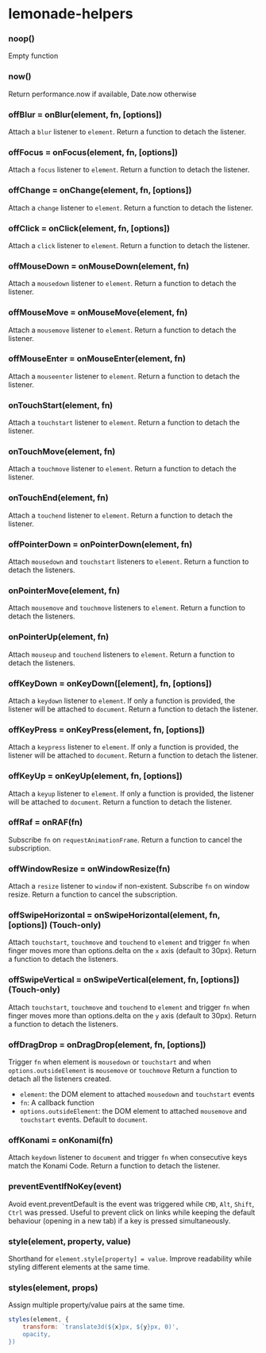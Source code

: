 # lemonade-helpers

### noop()
Empty function

### now()
Return performance.now if available, Date.now otherwise

### offBlur = onBlur(element, fn, [options])
Attach a `blur` listener to `element`. Return a function to detach the listener.

### offFocus = onFocus(element, fn, [options])
Attach a `focus` listener to `element`. Return a function to detach the listener.

### offChange = onChange(element, fn, [options])
Attach a `change` listener to `element`. Return a function to detach the listener.

### offClick = onClick(element, fn, [options])
Attach a `click` listener to `element`. Return a function to detach the listener.

### offMouseDown = onMouseDown(element, fn)
Attach a `mousedown` listener to `element`. Return a function to detach the listener.

### offMouseMove = onMouseMove(element, fn)
Attach a `mousemove` listener to `element`. Return a function to detach the listener.

### offMouseEnter = onMouseEnter(element, fn)
Attach a `mouseenter` listener to `element`. Return a function to detach the listener.

### onTouchStart(element, fn)
Attach a `touchstart` listener to `element`. Return a function to detach the listener.

### onTouchMove(element, fn)
Attach a `touchmove` listener to `element`. Return a function to detach the listener.

### onTouchEnd(element, fn)
Attach a `touchend` listener to `element`. Return a function to detach the listener.

### offPointerDown = onPointerDown(element, fn)
Attach `mousedown` and `touchstart` listeners to `element`. Return a function to detach the listeners.

### onPointerMove(element, fn)
Attach `mousemove` and `touchmove` listeners to `element`. Return a function to detach the listeners.

### onPointerUp(element, fn)
Attach `mouseup` and `touchend` listeners to `element`. Return a function to detach the listeners.

### offKeyDown = onKeyDown([element], fn, [options])
Attach a `keydown` listener to `element`. If only a function is provided, the listener will be attached to `document`.
Return a function to detach the listener.

### offKeyPress = onKeyPress(element, fn, [options])
Attach a `keypress` listener to `element`. If only a function is provided, the listener will be attached to `document`.
Return a function to detach the listener.

### offKeyUp = onKeyUp(element, fn, [options])
Attach a `keyup` listener to `element`. If only a function is provided, the listener will be attached to `document`.
Return a function to detach the listener.

### offRaf = onRAF(fn)
Subscribe `fn` on `requestAnimationFrame`. Return a function to cancel the subscription.

### offWindowResize = onWindowResize(fn)
Attach a `resize` listener to `window` if non-existent.
Subscribe `fn` on window resize. Return a function to cancel the subscription.

### offSwipeHorizontal = onSwipeHorizontal(element, fn, [options]) (Touch-only)
Attach `touchstart`, `touchmove` and `touchend` to `element` and trigger `fn` when finger moves more than options.delta on the `x` axis (default to 30px). Return a function to detach the listeners.

### offSwipeVertical = onSwipeVertical(element, fn, [options]) (Touch-only)
Attach `touchstart`, `touchmove` and `touchend` to `element` and trigger `fn` when finger moves more than options.delta on the `y` axis (default to 30px). Return a function to detach the listeners.

### offDragDrop = onDragDrop(element, fn, [options])
Trigger `fn` when element is `mousedown` or `touchstart` and when `options.outsideElement` is `mousemove` or `touchmove` 
Return a function to detach all the listeners created.
- `element`: the DOM element to attached `mousedown` and `touchstart` events
- `fn`: A callback function
- `options.outsideElement`: the DOM element to attached `mousemove` and `touchstart` events. Default to `document`.

### offKonami = onKonami(fn)
Attach `keydown` listener to `document` and trigger `fn` when consecutive keys match the Konami Code.
Return a function to detach the listener.

### preventEventIfNoKey(event)
Avoid event.preventDefault is the event was triggered while `CMD`, `Alt`, `Shift`, `Ctrl` was pressed.
Useful to prevent click on links while keeping the default behaviour (opening in a new tab) if a key is pressed simultaneously.

### style(element, property, value)
Shorthand for `element.style[property] = value`. Improve readability while styling different elements at the same time.

### styles(element, props)
Assign multiple property/value pairs at the same time.
```js
styles(element, {
    transform: `translate3d(${x}px, ${y}px, 0)',
    opacity, 
})
```
